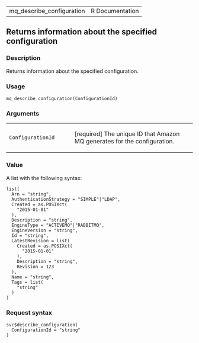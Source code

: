 <table style="width: 100%;">
<tbody>
<tr class="odd">
<td>mq_describe_configuration</td>
<td style="text-align: right;">R Documentation</td>
</tr>
</tbody>
</table>

## Returns information about the specified configuration

### Description

Returns information about the specified configuration.

### Usage

    mq_describe_configuration(ConfigurationId)

### Arguments

<table>
<colgroup>
<col style="width: 35%" />
<col style="width: 65%" />
</colgroup>
<tbody>
<tr class="odd">
<td><code
id="mq_describe_configuration_:_ConfigurationId">ConfigurationId</code></td>
<td><p>[required] The unique ID that Amazon MQ generates for the
configuration.</p></td>
</tr>
</tbody>
</table>

### Value

A list with the following syntax:

    list(
      Arn = "string",
      AuthenticationStrategy = "SIMPLE"|"LDAP",
      Created = as.POSIXct(
        "2015-01-01"
      ),
      Description = "string",
      EngineType = "ACTIVEMQ"|"RABBITMQ",
      EngineVersion = "string",
      Id = "string",
      LatestRevision = list(
        Created = as.POSIXct(
          "2015-01-01"
        ),
        Description = "string",
        Revision = 123
      ),
      Name = "string",
      Tags = list(
        "string"
      )
    )

### Request syntax

    svc$describe_configuration(
      ConfigurationId = "string"
    )
